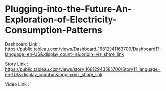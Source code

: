 # Plugging-into-the-Future-An-Exploration-of-Electricity-Consumption-Patterns


Dashboard Link : https://public.tableau.com/views/Dashboard_16812941163700/Dashboard1?:language=en-US&:display_count=n&:origin=viz_share_link

Story Link : https://public.tableau.com/views/story_16812943586700/Story1?:language=en-US&:display_count=n&:origin=viz_share_link

Video Link : 
